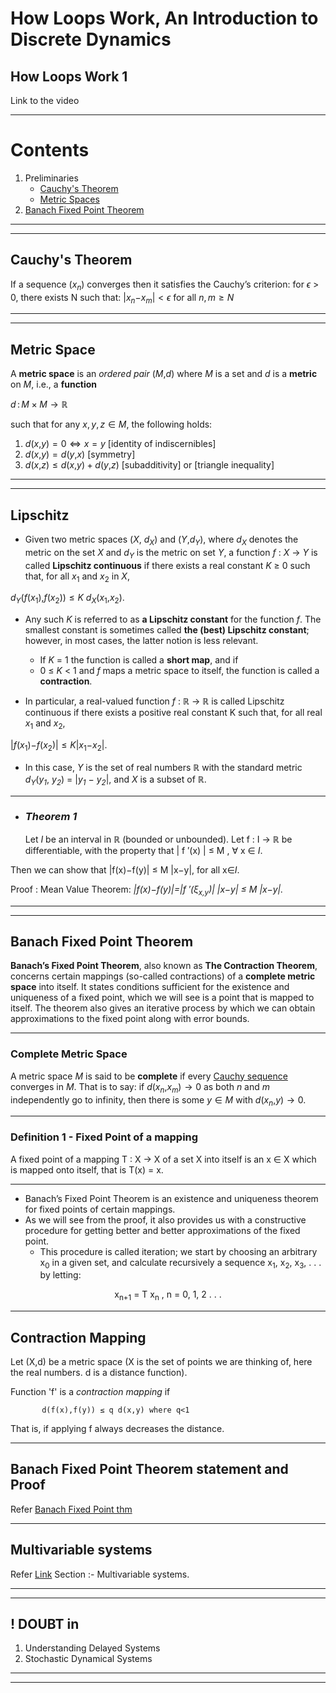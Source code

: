 # How Loops Work, An Introduction to Discrete Dynamics
## How Loops Work 1
Link to the video

---
# Contents
1. Preliminaries
   - [Cauchy's Theorem](#cauchys-theorem)
   -  [Metric Spaces](#metric-space)
2. [Banach Fixed Point Theorem](#banach-fixed-point-theorem)

---
---

## Cauchy's Theorem 
If a sequence (*x*<sub>*n*</sub>) converges then it satisfies the
Cauchy’s criterion: for *ϵ* \> 0, there exists N such that:
\|*x*<sub>*n*</sub>−*x*<sub>*m*</sub>\| \< *ϵ* for all *n*, *m* ≥ *N*

---
---
## Metric Space
A **metric space** is an *ordered pair* (*M*,*d*) where *M* is a set and
*d* is a **metric** on *M*, i.e., a **function**

*d* : *M* × *M* → ℝ

such that for any *x*, *y*, *z* ∈ *M*, the following holds:

  
1. *d*(*x*,*y*) = 0 ⇔ *x* = *y*  [identity of indiscernibles]
2. *d*(*x*,*y*) = *d*(*y*,*x*)    [symmetry] 
3. *d*(*x*,*z*) ≤ *d*(*x*,*y*) + *d*(*y*,*z*) [subadditivity] or
[triangle inequality] 

---
---

##  Lipschitz 
* Given two metric spaces (*X*, *d*<sub>*X*</sub>) and (*Y*,*d*<sub>*Y*</sub>), where *d*<sub>*X*</sub> denotes the metric on the set *X* and *d*<sub>*Y*</sub> is the metric on set *Y*, a function
*f* : *X* → *Y* is called **Lipschitz continuous** if there exists a real constant *K* ≥ 0 such that, for all *x*<sub>1</sub> and
*x*<sub>2</sub> in *X*,

*d*<sub>*Y*</sub>(*f*(*x*<sub>1</sub>),*f*(*x*<sub>2</sub>)) ≤ *K* *d*<sub>*X*</sub>(*x*<sub>1</sub>,*x*<sub>2</sub>).

* Any such *K* is referred to as **a Lipschitz constant** for the
function *f*. The smallest constant is sometimes called **the (best)
Lipschitz constant**; however, in most cases, the latter notion is less
relevant. 
   - If *K* = 1 the function is called a **short map**, and if
   - 0 ≤ *K* \< 1 and *f* maps a metric space to itself, the function is
called a **contraction**.

* In particular, a real-valued function *f* : ℝ → ℝ is called
Lipschitz continuous if there exists a positive real constant K such
that, for all real *x*<sub>1</sub> and *x*<sub>2</sub>,

\|*f*(*x*<sub>1</sub>)−*f*(*x*<sub>2</sub>)\| ≤ *K*\|*x*<sub>1</sub>−*x*<sub>2</sub>\|.

   - In this case, *Y* is the set of real numbers ℝ  with the standard metric *d*<sub>*Y*</sub>(*y<sub>1</sub>*, *y<sub>2</sub>*) =
\|*y<sub>1</sub>* − *y<sub>2</sub>*\|, and *X* is a subset of ℝ.

---

* ### *Theorem 1*
  
  Let *I* be an interval in ℝ (bounded or unbounded). Let f : I → ℝ be differentiable, with the property that | f ′(x) | ≤ M , ∀ x ∈ *I*.

Then we can show that |f(x)−f(y)| ≤ M |x−y|, for all x∈*I*.

Proof : Mean Value Theorem: *|f(x)−f(y)|=|f ′(ξ<sub>x,y</sub>)| |x−y| ≤ M |x−y|.*

---
---

## Banach Fixed Point Theorem
**Banach’s Fixed Point Theorem**, also known as **The Contraction Theorem**, concerns certain mappings (so-called contractions) of a **complete metric space** into
itself. It states conditions sufficient for the existence and uniqueness of a fixed
point, which we will see is a point that is mapped to itself. The theorem also gives
an iterative process by which we can obtain approximations to the fixed point along
with error bounds.

---

### Complete Metric Space
A metric space *M* is said to be **complete** if every [Cauchy sequence](https://en.wikipedia.org/wiki/Cauchy_sequence) converges in *M*. That is to say: if
*d*(*x*<sub>*n*</sub>,*x*<sub>*m*</sub>) → 0 as both *n* and *m*
independently go to infinity, then there is some *y* ∈ *M* with
*d*(*x*<sub>*n*</sub>,*y*) → 0.

---

### **Definition 1** - Fixed Point of a mapping
 A fixed point of a mapping T : X → X of a set X into itself
is an x ∈ X which is mapped onto itself, that is
T(x) = x.

---

* Banach’s Fixed Point Theorem is an existence and uniqueness theorem for fixed points of certain mappings.
*  As we will see from the proof, it also provides us with a constructive procedure for getting better and better approximations of the fixed
point. 
   - This procedure is called iteration; we start by choosing an arbitrary x<sub>0</sub> in a
given set, and calculate recursively a sequence x<sub>1</sub>, x<sub>2</sub>, x<sub>3</sub>, . . . by letting: 
<p style="text-align: center;">
x<sub>n+1</sub> = T x<sub>n</sub> , n = 0, 1, 2 . . .
</p>

---
## Contraction Mapping
Let (X,d) be a metric space (X is the set of points we are thinking of, here the real numbers. d is a distance function). 

Function 'f' is a *contraction mapping* if

           d(f(x),f(y)) ≤ q d(x,y) where q<1

That is, if applying f always decreases the distance.

---

## Banach Fixed Point Theorem statement and Proof
Refer [Banach Fixed Point thm](https://wiki.math.ntnu.no/_media/tma4145/2020h/banach.pdf)

---

## Multivariable systems

Refer [Link](https://mitmath.github.io/18337/lecture4/dynamical_systems.html) Section :- Multivariable systems.

---
---
## ! DOUBT in
1. Understanding Delayed Systems
2. Stochastic Dynamical Systems

---
---

## 

